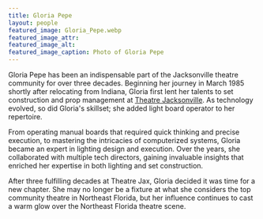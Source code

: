 ```yaml
---
title: Gloria Pepe
layout: people
featured_image: Gloria_Pepe.webp
featured_image_attr: 
featured_image_alt: 
featured_image_caption: Photo of Gloria Pepe
---
```

Gloria Pepe has been an indispensable part of the Jacksonville theatre community for over three decades. Beginning her journey in March 1985 shortly after relocating from Indiana, Gloria first lent her talents to set construction and prop management at [Theatre Jacksonville](/theatres/theatre-jacksonville). As technology evolved, so did Gloria's skillset; she added light board operator to her repertoire.

From operating manual boards that required quick thinking and precise execution, to mastering the intricacies of computerized systems, Gloria became an expert in lighting design and execution. Over the years, she collaborated with multiple tech directors, gaining invaluable insights that enriched her expertise in both lighting and set construction.

After three fulfilling decades at Theatre Jax, Gloria decided it was time for a new chapter. She may no longer be a fixture at what she considers the top community theatre in Northeast Florida, but her influence continues to cast a warm glow over the Northeast Florida theatre scene.